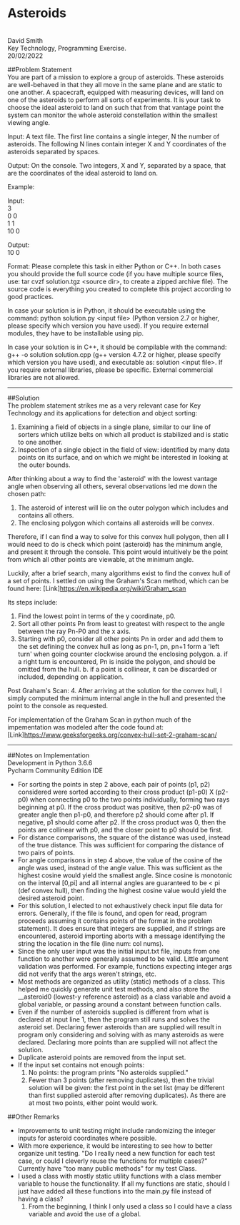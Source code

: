 # Asteroids
<br />
David Smith<br />
Key Technology, Programming Exercise.<br />
20/02/2022

##Problem Statement
<br />
You are part of a mission to explore a group of asteroids. These asteroids are well-behaved in that they all move in the same plane and are static to one another. A spacecraft, equipped with measuring devices, will land on one of the asteroids to perform all sorts of experiments. It is your task to choose the ideal asteroid to land on such that from that vantage point the system can monitor the whole asteroid constellation within the smallest viewing angle.

Input:
A text file. The first line contains a single integer, N the number of asteroids. The following N lines contain integer X and Y coordinates of the asteroids separated by spaces.

Output:
On the console. Two integers, X and Y, separated by a space, that are the coordinates of the ideal asteroid to land on.

Example:

Input:<br />
3<br />
0 0<br />
1 1<br />
10 0<br />

Output:<br />
10 0


Format:
Please complete this task in either Python or C++. In both cases you should provide the full source code (if you have multiple source files, use: tar cvzf solution.tgz &lt;source dir&gt;, to create a zipped archive file). The source code is everything you created to complete this project according to good practices.

In case your solution is in Python, it should be executable using the command: python solution.py &lt;input file&gt; (Python version 2.7 or higher, please specify which version you have used). If you require external modules, they have to be installable using pip.

In case your solution is in C++, it should be compilable with the command: g++ -o solution solution.cpp (g++ version 4.7.2 or higher, please specify which version you have used), and executable as: solution &lt;input file&gt;. If you require external libraries, please be specific. External commercial libraries are not allowed.<br />

---

##Solution
<br />
The problem statement strikes me as a very relevant case for Key Technology and its applications for detection and object sorting:
1. Examining a field of objects in a single plane, similar to our line of sorters which utilize belts on which all product is stabilized and is static to one another.
2. Inspection of a single object in the field of view: identified by many data points on its surface, and on which we might be interested in looking at the outer bounds.

After thinking about a way to find the 'asteroid' with the lowest vantage angle when observing all others, several observations led me down the chosen path:
1. The asteroid of interest will lie on the outer polygon which includes and contains all others.
2. The enclosing polygon which contains all asteroids will be convex.

Therefore, if I can find a way to solve for this convex hull polygon, then all I would need to do is check which point (asteroid) has the minimum angle, and present it through the console. This point would intuitively be the point from which all other points are viewable, at the minimum angle.

Luckily, after a brief search, many algorithms exist to find the convex hull of a set of points. I settled on using the Graham's Scan method, which can be found here:
[Link]https://en.wikipedia.org/wiki/Graham_scan

Its steps include:
1. Find the lowest point in terms of the y coordinate, p0.
2. Sort all other points Pn from least to greatest with respect to the angle between the ray Pn-P0 and the x axis.
3. Starting with p0, consider all other points Pn in order and add them to the set defining the convex hull as long as pn-1, pn, pn+1 form a 'left turn' when going counter clockwise around the enclosing polygon.
	a. if a right turn is encountered, Pn is inside the polygon, and should be omitted from the hull.
	b. if a point is collinear, it can be discarded or included, depending on application.

Post Graham's Scan:
4. After arriving at the solution for the convex hull, I simply computed the minimum internal angle in the hull and presented the point to the console as requested.

For implementation of the Graham Scan in python much of the impementation was modeled after the code found at:
[Link]https://www.geeksforgeeks.org/convex-hull-set-2-graham-scan/

---

##Notes on Implementation
<br />
Development in Python 3.6.6<br />
Pycharm Community Edition IDE

- For sorting the points in step 2 above, each pair of points (p1, p2) considered were sorted according to their cross product (p1-p0) X (p2-p0) when connecting p0 to the two points individually, forming two rays beginning at p0. If the cross product was positive, then p2-p0 was of greater angle then p1-p0, and therefore p2 should come after p1. If negative, p1 should come after p2. If the cross product was 0, then the points are collinear with p0, and the closer point to p0 should be first.
- For distance comparisons, the square of the distance was used, instead of the true distance. This was sufficient for comparing the distance of two pairs of points.
- For angle comparisons in step 4 above, the value of the cosine of the angle was used, instead of the angle value. This was sufficient as the highest cosine would yield the smallest angle. Since cosine is monotonic on the interval [0,pi] and all internal angles are guaranteed to be < pi (def convex hull), then finding the highest cosine value would yield the desired asteroid point.
- For this solution, I elected to not exhaustively check input file data for errors. Generally, if the file is found, and open for read, program proceeds assuming it contains points of the format in the problem statement). It does ensure that integers are supplied, and if strings are encountered, asteroid importing aborts with a message identifying the string the location in the file (line num: col nums).
- Since the only user input was the initial input.txt file, inputs from one function to another were generally assumed to be valid. Little argument validation was performed. For example, functions expecting integer args did not verify that the args weren't strings, etc.
- Most methods are organized as utility (static) methods of a class. This helped me quickly generate unit test methods, and also store the __asteroid0 (lowest-y reference asteroid) as a class variable and avoid a global variable, or passing around a constant between function calls.
- Even if the number of asteroids supplied is different from what is declared at input line 1, then the program still runs and solves the asteroid set. Declaring fewer asteroids than are supplied will result in program only considering and solving with as many asteroids as were declared. Declaring more points than are supplied will not affect the solution.
- Duplicate asteroid points are removed from the input set.
- If the input set contains not enough points:
	1. No points: the program prints "No asteroids supplied."
	2. Fewer than 3 points (after removing duplicates), then the trivial solution will be given: the first point in the set list (may be different than first supplied asteroid after removing duplicates). As there are at most two points, either point would work.

##Other Remarks
<br />
- Improvements to unit testing might include randomizing the integer inputs for asteroid coordinates where possible.
- With more experience, it would be interesting to see how to better organize unit testing. "Do I really need a new function for each test case, or could I cleverly reuse the functions for multiple cases?" Currently have "too many public methods" for my test Class.
- I used a class with mostly static utility functions with a class member variable to house the functionality. If all my functions are static, should I just have added all these functions into the main.py file instead of having a class?
	1. From the beginning, I think I only used a class so I could have a class variable and avoid the use of a global.